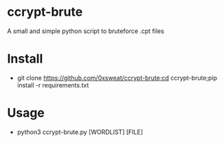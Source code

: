 # ccrypt-brute
A small and simple python script to bruteforce .cpt files
# Install
- git clone https://github.com/0xsweat/ccrypt-brute;cd ccrypt-brute;pip install -r requirements.txt
# Usage
- python3 ccrypt-brute.py [WORDLIST] [FILE]
